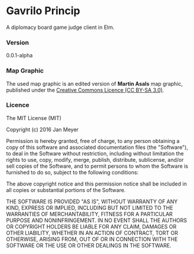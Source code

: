 # Gavrilo Princip #

A diplomacy board game judge client in Elm.

### Version ###

0.0.1-alpha

### Map Graphic ###

The used map graphic is an edited version of __Martin Asals__ map graphic, published under the [Creative Commons Licence (CC BY-SA 3.0)](https://creativecommons.org/licenses/by-sa/3.0/legalcode).

### Licence ###

The MIT License (MIT)

Copyright (c) 2016 Jan Meyer

Permission is hereby granted, free of charge, to any person obtaining a copy of this software and associated documentation files (the "Software"), to deal in the Software without restriction, including without limitation the rights to use, copy, modify, merge, publish, distribute, sublicense, and/or sell copies of the Software, and to permit persons to whom the Software is furnished to do so, subject to the following conditions:

The above copyright notice and this permission notice shall be included in all copies or substantial portions of the Software.

THE SOFTWARE IS PROVIDED "AS IS", WITHOUT WARRANTY OF ANY KIND, EXPRESS OR IMPLIED, INCLUDING BUT NOT LIMITED TO THE WARRANTIES OF MERCHANTABILITY, FITNESS FOR A PARTICULAR PURPOSE AND NONINFRINGEMENT. IN NO EVENT SHALL THE AUTHORS OR COPYRIGHT HOLDERS BE LIABLE FOR ANY CLAIM, DAMAGES OR OTHER LIABILITY, WHETHER IN AN ACTION OF CONTRACT, TORT OR OTHERWISE, ARISING FROM, OUT OF OR IN CONNECTION WITH THE SOFTWARE OR THE USE OR OTHER DEALINGS IN THE SOFTWARE.
